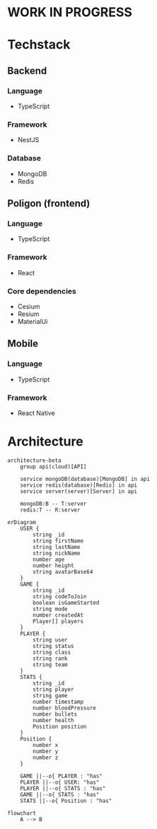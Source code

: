 # WORK IN PROGRESS

# Techstack

## Backend

### Language

- TypeScript

### Framework

- NestJS

### Database

- MongoDB
- Redis

## Poligon (frontend)

### Language

- TypeScript

### Framework

- React

### Core dependencies

- Cesium
- Resium
- MaterialUi

## Mobile

### Language

- TypeScript

### Framework

- React Native

# Architecture

```mermaid
architecture-beta
    group api(cloud)[API]

    service mongoDB(database)[MongoDB] in api
    service redis(database)[Redis] in api
    service server(server)[Server] in api

    mongoDB:B -- T:server
    redis:T -- R:server

```

```mermaid
erDiagram
    USER {
        string _id
        string firstName
        string lastName
        string nickName
        number age
        number height
        string avatarBase64
    }
    GAME {
        string _id
        string codeToJoin
        boolean isGameStarted
        string mode
        number createdAt
        Player[] players
    }
    PLAYER {
        string user
        string status
        string class
        string rank
        string team
    }
    STATS {
        string _id
        string player
        string game
        number timestamp
        number bloodPressure
        number bullets
        number health
        Position position
    }
    Position {
        number x
        number y
        number z
    }

    GAME ||--o{ PLAYER : "has"
    PLAYER ||--o{ USER: "has"
    PLAYER ||--o{ STATS : "has"
    GAME ||--o{ STATS : "has"
    STATS ||--o{ Position : "has"
```

```mermaid
flowchart
    A --> B
```
